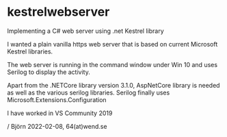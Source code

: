 # kestrelwebserver
Implementing a C# web server using .net Kestrel library

I wanted a plain vanilla https web server that is based on 
current Microsoft Kestrel libraries.

The web server is running in the command window under Win 10
and uses Serilog to display the activity.

Apart from the .NETCore library version 3.1.0, 
AspNetCore library is needed as well as the various 
serilog libraries. Serilog finally uses 
Microsoft.Extensions.Configuration

I have worked in VS Community 2019

/ Björn 2022-02-08, 64(at)wend.se
